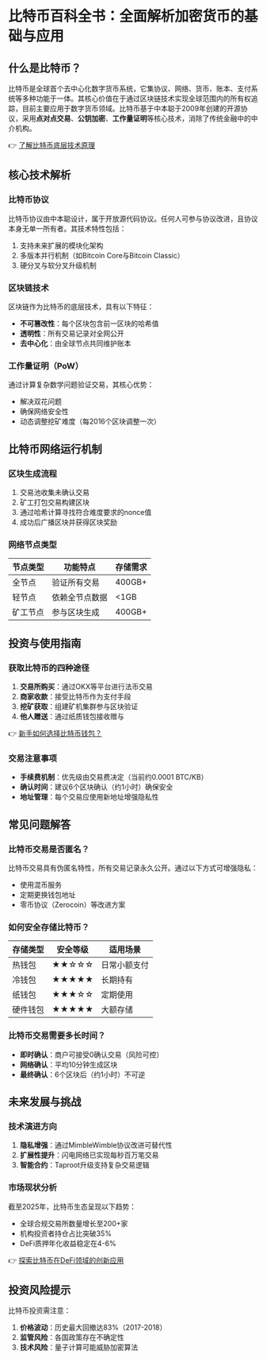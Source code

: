 # 比特币百科全书：全面解析加密货币的基础与应用

## 什么是比特币？

比特币是全球首个去中心化数字货币系统，它集协议、网络、货币、账本、支付系统等多种功能于一体。其核心价值在于通过区块链技术实现全球范围内的所有权追踪，目前主要应用于数字货币领域。比特币基于中本聪于2009年创建的开源协议，采用**点对点交易**、**公钥加密**、**工作量证明**等核心技术，消除了传统金融中的中介机构。

👉 [了解比特币底层技术原理](https://bit.ly/okx_welcome)

## 核心技术解析

### 比特币协议
比特币协议由中本聪设计，属于开放源代码协议。任何人可参与协议改进，且协议本身无单一所有者。其技术特性包括：
1. 支持未来扩展的模块化架构
2. 多版本并行机制（如Bitcoin Core与Bitcoin Classic）
3. 硬分叉与软分叉升级机制

### 区块链技术
区块链作为比特币的底层技术，具有以下特征：
- **不可篡改性**：每个区块包含前一区块的哈希值
- **透明性**：所有交易记录对全网公开
- **去中心化**：由全球节点共同维护账本

### 工作量证明（PoW）
通过计算复杂数学问题验证交易，其核心优势：
- 解决双花问题
- 确保网络安全性
- 动态调整挖矿难度（每2016个区块调整一次）

## 比特币网络运行机制

### 区块生成流程
1. 交易池收集未确认交易
2. 矿工打包交易构建区块
3. 通过哈希计算寻找符合难度要求的nonce值
4. 成功后广播区块并获得区块奖励

### 网络节点类型
| 节点类型 | 功能特点 | 存储需求 |
|---------|----------|----------|
| 全节点 | 验证所有交易 | 400GB+ |
| 轻节点 | 依赖全节点数据 | <1GB |
| 矿工节点 | 参与区块生成 | 400GB+ |

## 投资与使用指南

### 获取比特币的四种途径
1. **交易所购买**：通过OKX等平台进行法币交易
2. **商家收款**：接受比特币作为支付手段
3. **挖矿获取**：组建矿机集群参与区块验证
4. **他人赠送**：通过纸质钱包接收赠与

👉 [新手如何选择比特币钱包？](https://bit.ly/okx_welcome)

### 交易注意事项
- **手续费机制**：优先级由交易费决定（当前约0.0001 BTC/KB）
- **确认时间**：建议6个区块确认（约1小时）确保安全
- **地址管理**：每个交易应使用新地址增强隐私性

## 常见问题解答

### 比特币交易是否匿名？
比特币交易具有伪匿名特性，所有交易记录永久公开。通过以下方式可增强隐私：
- 使用混币服务
- 定期更换钱包地址
- 零币协议（Zerocoin）等改进方案

### 如何安全存储比特币？
| 存储类型 | 安全等级 | 适用场景 |
|---------|----------|----------|
| 热钱包 | ★★☆☆☆ | 日常小额支付 |
| 冷钱包 | ★★★★★ | 长期持有 |
| 纸钱包 | ★★★☆☆ | 定期使用 |
| 硬件钱包 | ★★★★★ | 大额存储 |

### 比特币交易需要多长时间？
- **即时确认**：商户可接受0确认交易（风险可控）
- **网络确认**：平均10分钟生成区块
- **最终确认**：6个区块后（约1小时）不可逆

## 未来发展与挑战

### 技术演进方向
1. **隐私增强**：通过MimbleWimble协议改进可替代性
2. **扩展性提升**：闪电网络已实现每秒百万笔交易
3. **智能合约**：Taproot升级支持复杂交易逻辑

### 市场现状分析
截至2025年，比特币生态呈现以下趋势：
- 全球合规交易所数量增长至200+家
- 机构投资者持仓占比突破35%
- DeFi质押年化收益稳定在4-6%

👉 [探索比特币在DeFi领域的创新应用](https://bit.ly/okx_welcome)

## 投资风险提示
比特币投资需注意：
1. **价格波动**：历史最大回撤达83%（2017-2018）
2. **监管风险**：各国政策存在不确定性
3. **技术风险**：量子计算可能威胁加密算法

